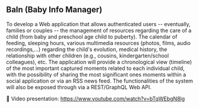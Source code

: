 ## BaIn (Baby Info Manager)

To develop a Web application that allows authenticated users -- eventually, families or couples -- the management of resources regarding the care of a child (from baby and preschool age child to puberty). The calendar of feeding, sleeping hours, various multimedia resources (photos, films, audio recordings,...) regarding the child's evolution, medical history, the relationship with other children (e.g., cousins, kindergarten/school colleagues), etc. The application will provide a chronological view (timeline) of the most important captured moments related to each individual child, with the possibility of sharing the most significant ones moments within a social application or via an RSS news feed. The functionalities of the system will also be exposed through via a REST/GraphQL Web API.

🚀 Video presentation: https://www.youtube.com/watch?v=bTqWEbgN8lg

